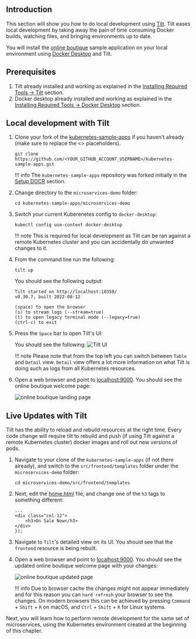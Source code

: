 ## Introduction

This section will show you how to do local development using [Tilt](https://tilt.dev/). Tilt eases local development by taking away the pain of time consuming Docker builds, watching files, and bringing environments up to date.

You will install the [online boutique](https://github.com/digitalocean/kubernetes-sample-apps/tree/master/microservices-demo) sample application on your local environment using [Docker Desktop](https://www.docker.com/products/docker-desktop/) and Tilt.

## Prerequisites

1. Tilt already installed and working as explained in the [Installing Required Tools -> Tilt](installing-required-tools.md#installing-tilt) section.
2. Docker desktop already installed and working as explained in the [Installing Required Tools -> Docker Desktop](installing-required-tools.md#installing-docker-desktop) section.

## Local development with Tilt

1. Clone your fork of the [kubernetes-sample-apps](https://github.com/digitalocean/kubernetes-sample-apps) if you haven't already (make sure to replace the <> placeholders).

    ```shell
    git clone https://github.com/<YOUR_GITHUB_ACCOUNT_USERNAME>/kubernetes-sample-apps.git
    ```

    !!! info
        The `kubernetes-sample-apps` repository was forked initially in the [Setup DOCR](setup-docr.md) section.

2. Change directory to the `microservices-demo` folder:

    ```shell
    cd kubernetes-sample-apps/microservices-demo
    ```

3. Switch your current Kuberenetes config to `docker-desktop`:

    ```shell
    kubectl config use-context docker-desktop 
    ```

    !!! note
        This is required for local development as Tilt can be ran against a remote Kubernetes cluster and you can accidentally do unwanted changes to it.

4. From the command line run the following:

    ```shell
    tilt up
    ```

    You should see the following output:

    ```text
    Tilt started on http://localhost:10350/
    v0.30.7, built 2022-08-12

    (space) to open the browser
    (s) to stream logs (--stream=true)
    (t) to open legacy terminal mode (--legacy=true)
    (ctrl-c) to exit
    ```

5. Press the `Space` bar to open Tilt's UI:

    You should see the following:
    ![Tilt UI](tilt_ui.png)

    !!! note
        Please note that from the top left you can switch between `Table` and `Detail` view. `Detail` view offers a lot more information on what Tilt is doing such as logs from all Kubernetes resources.

6. Open a web browser and point to [localhost:9000](http://localhost:9000/). You should see the online boutique welcome page:

    ![online boutique landing page](microservices_demo_landing_page.png)

## Live Updates with Tilt

Tilt has the ability to reload and rebuild resources at the right time. Every code change will require tilt to rebuild and push (if using Tilt against a remote Kubernetes cluster) docker images and roll out new versions of pods.

1. Navigate to your clone of the `kubernetes-sample-apps` (if not there already), and switch to the `src/frontend/templates` folder under the `microservices-demo` folder:

    ```shell
    cd microservices-demo/src/frontend/templates
    ```

2. Next, edit the [home.html](https://raw.githubusercontent.com/digitalocean/kubernetes-sample-apps/master/microservices-demo/src/frontend/templates/home.html) file, and change one of the `h3` tags to something different:

    ```code
    ...
    <div class="col-12">
        <h3>On Sale Now</h3>
    </div>
    });
    ```

3. Navigate to `Tilt`'s detailed view on its UI. You should see that the `frontend` resource is being rebuilt.
4. Open a web browser and point to [localhost:9000](http://localhost:9000/). You should see the updated online boutique welcome page with your changes:

    ![online boutique updated page](microservices_demo_updated_page.png)

    !!! info
        Due to browser cache the changes might not appear immediately and for this reason you can `hard refresh` your browser to see the changes. On modern browsers this can be achieved by pressing `Command` + `Shift` + `R` on macOS, and `Ctrl` + `Shift` + `R` for Linux systems.

Next, you will learn how to perform remote development for the same set of microservices, using the Kubernetes environment created at the beginning of this chapter.
